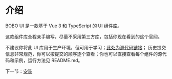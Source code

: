 # 介绍

BOBO UI 是一款基于 Vue 3 和 TypeScript 的 UI 组件库。

这款组件库全程亲手编写，尽量不采用第三方库，包括你现在看到的这个官网。

不建议你将此 UI 库用于生产环境，但可用于学习；[此处为源代码链接](https://github.com/Rukakang/bobo-ui)；
历史提交信息非常规范，你可以按提交的顺序逐个查看；你也可以直接查看每个组件的源代码和示例，运行方法见 README.md。

下一节：[安装](#/doc/install)